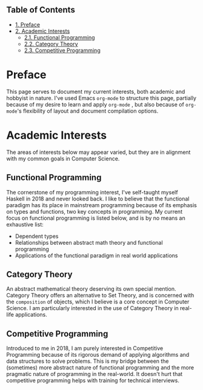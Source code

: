 <div id="table-of-contents">
<h2>Table of Contents</h2>
<div id="text-table-of-contents">
<ul>
<li><a href="#sec-1">1. Preface</a></li>
<li><a href="#sec-2">2. Academic Interests</a>
<ul>
<li><a href="#sec-2-1">2.1. Functional Programming</a></li>
<li><a href="#sec-2-2">2.2. Category Theory</a></li>
<li><a href="#sec-2-3">2.3. Competitive Programming</a></li>
</ul>
</li>
</ul>
</div>
</div>

# Preface<a id="sec-1" name="sec-1"></a>

This page serves to document my current interests, both academic and hobbyist in nature.
I've used Emacs `org-mode` to structure this page, partially because of my desire to
learn and apply `org-mode` , but also because of `org-mode`'s flexibility of layout
and document compilation options.

# Academic Interests<a id="sec-2" name="sec-2"></a>

The areas of interests below may appear varied, but they are in alignment with my
common goals in Computer Science. 

## Functional Programming<a id="sec-2-1" name="sec-2-1"></a>

The cornerstone of my programming interest, I've self-taught myself Haskell in 2018 and
never looked back. I like to believe that the functional paradigm has its place in mainstream
programming because of its emphasis on types and functions, two key concepts in programming.
My current focus on functional programming is listed below, and is by no means an exhaustive
list:
-   Dependent types
-   Relationships between abstract math theory and functional programming
-   Applications of the functional paradigm in real world applications

## Category Theory<a id="sec-2-2" name="sec-2-2"></a>

An abstract mathematical theory deserving its own special mention. Category Theory offers an
alternative to Set Theory, and is concerned with the `composition` of objects, which I believe
is a core concept in Computer Science. I am particularly interested in the use of
Category Theory in real-life applications.

## Competitive Programming<a id="sec-2-3" name="sec-2-3"></a>

Introduced to me in 2018, I am purely interested in Competitive Programming because of its
rigorous demand of applying algorithms and data structures to solve problems. This is my 
bridge between the (sometimes) more abstract nature of functional programming and the more
pragmatic nature of programming in the real-world. It doesn't hurt that competitive programming
helps with training for technical interviews.